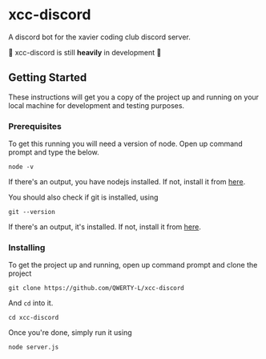 # xcc-discord

A discord bot for the xavier coding club discord server.

🚧 xcc-discord is still **heavily** in development 🚧

## Getting Started <a name = "getting_started"></a>

These instructions will get you a copy of the project up and running on your local machine for development and testing purposes.

### Prerequisites

To get this running you will need a version of node. Open up command prompt and type the below.

```
node -v
```
If there's an output, you have nodejs installed. If not, install it from [here](https://nodejs.org/en/download/).

You should also check if git is installed, using
```
git --version
```
If there's an output, it's installed. If not, install it from [here](https://git-scm.com/downloads).

### Installing

To get the project up and running, open up command prompt and clone the project

```
git clone https://github.com/QWERTY-L/xcc-discord
```

And `cd` into it.

```
cd xcc-discord
```
Once you're done, simply run it using 

```
node server.js
```
